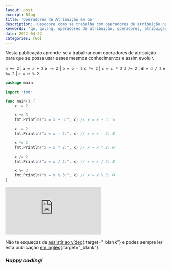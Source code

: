 ```yaml
---
layout: post
excerpt: Blog
title: 'Operadores de Atribuição em Go'
description: 'Descobre como se trabalha com operadores de atribuição na linguagem de programação Go. Obtém respostas às tuas dúvidas com a teoria e os exemplos apresentados.'
keywords: 'go, golang, operadores de atribuição, operadores, atribuição, publicação'
date: 2022-04-22
categories: [Go]
---
```


Nesta publicação aprende-se a trabalhar com operadores de atribuição para que se possa usar esses mesmos conhecimentos e assim evoluir.

`a += 2` | `a = a + 2`
`b -= 2` | `b = b - 2`
`c *= 2` | `c = c * 2`
`d /= 2` | `d = d / 2`
`e %= 2` | `e = e % 2`

```go
package main

import "fmt"

func main() {
	x := 2

	x += 3
	fmt.Println("x = x + 3:", x) // x = x + 3: 5

	x -= 2
	fmt.Println("x = x - 2:", x) // x = x - 2: 3

	x *= 2
	fmt.Println("x = x * 2:", x) // x = x * 2: 6

	x /= 2
	fmt.Println("x = x / 2:", x) // x = x / 2: 3

	x %= 3
	fmt.Println("x = x % 3:", x) // x = x % 3: 0
}
```

<div class="video-container">
  <iframe src="https://www.youtube.com/embed/UisnZCGsAKE" frameborder="0" allowfullscreen></iframe>
</div>

Não te esqueças de [assistir ao vídeo](https://youtu.be/UisnZCGsAKE){:target="\_blank"} e podes sempre ler esta publicação [em inglês](https://nelsonsilvadev.com/blog/assignment-operators-in-go/){:target="\_blank"}.

### _Happy coding!_
